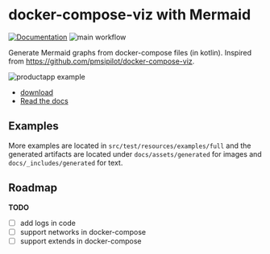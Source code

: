 # docker-compose-viz with Mermaid


[![Documentation](https://img.shields.io/badge/documentation-derlin.io-informational.svg)](https://derlin.github.io/docker-compose-viz-mermaid/)
![main workflow](https://github.com/derlin/docker-compose-viz-mermaid/actions/workflows/main.yaml/badge.svg)

Generate Mermaid graphs from docker-compose files (in kotlin).
Inspired from https://github.com/pmsipilot/docker-compose-viz.

![productapp example](https://derlin.github.io/docker-compose-viz-mermaid//assets/generated/productpage-default.png)

* [download](https://github.com/derlin/docker-compose-viz-mermaid/releases)
* [Read the docs](https://derlin.github.io/docker-compose-viz-mermaid/)


## Examples


More examples are located in `src/test/resources/examples/full` 
and the generated artifacts are located under `docs/assets/generated` for images and `docs/_includes/generated` for text.
## Roadmap

**TODO**

- [ ] add logs in code
- [ ] support networks in docker-compose
- [ ] support extends in docker-compose

